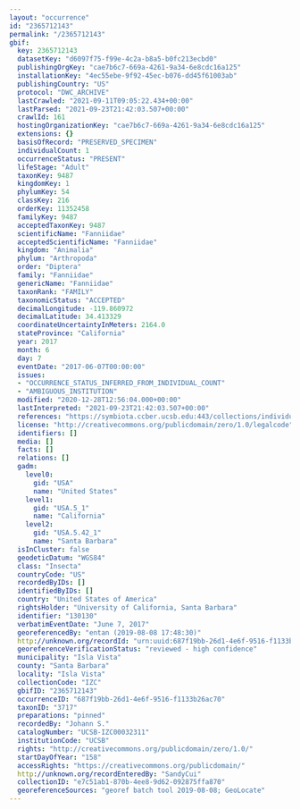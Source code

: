```yaml
---
layout: "occurrence"
id: "2365712143"
permalink: "/2365712143"
gbif:
  key: 2365712143
  datasetKey: "d6097f75-f99e-4c2a-b8a5-b0fc213ecbd0"
  publishingOrgKey: "cae7b6c7-669a-4261-9a34-6e8cdc16a125"
  installationKey: "4ec55ebe-9f92-45ec-b076-dd45f61003ab"
  publishingCountry: "US"
  protocol: "DWC_ARCHIVE"
  lastCrawled: "2021-09-11T09:05:22.434+00:00"
  lastParsed: "2021-09-23T21:42:03.507+00:00"
  crawlId: 161
  hostingOrganizationKey: "cae7b6c7-669a-4261-9a34-6e8cdc16a125"
  extensions: {}
  basisOfRecord: "PRESERVED_SPECIMEN"
  individualCount: 1
  occurrenceStatus: "PRESENT"
  lifeStage: "Adult"
  taxonKey: 9487
  kingdomKey: 1
  phylumKey: 54
  classKey: 216
  orderKey: 11352458
  familyKey: 9487
  acceptedTaxonKey: 9487
  scientificName: "Fanniidae"
  acceptedScientificName: "Fanniidae"
  kingdom: "Animalia"
  phylum: "Arthropoda"
  order: "Diptera"
  family: "Fanniidae"
  genericName: "Fanniidae"
  taxonRank: "FAMILY"
  taxonomicStatus: "ACCEPTED"
  decimalLongitude: -119.860972
  decimalLatitude: 34.413329
  coordinateUncertaintyInMeters: 2164.0
  stateProvince: "California"
  year: 2017
  month: 6
  day: 7
  eventDate: "2017-06-07T00:00:00"
  issues:
  - "OCCURRENCE_STATUS_INFERRED_FROM_INDIVIDUAL_COUNT"
  - "AMBIGUOUS_INSTITUTION"
  modified: "2020-12-28T12:56:04.000+00:00"
  lastInterpreted: "2021-09-23T21:42:03.507+00:00"
  references: "https://symbiota.ccber.ucsb.edu:443/collections/individual/index.php?occid=130130"
  license: "http://creativecommons.org/publicdomain/zero/1.0/legalcode"
  identifiers: []
  media: []
  facts: []
  relations: []
  gadm:
    level0:
      gid: "USA"
      name: "United States"
    level1:
      gid: "USA.5_1"
      name: "California"
    level2:
      gid: "USA.5.42_1"
      name: "Santa Barbara"
  isInCluster: false
  geodeticDatum: "WGS84"
  class: "Insecta"
  countryCode: "US"
  recordedByIDs: []
  identifiedByIDs: []
  country: "United States of America"
  rightsHolder: "University of California, Santa Barbara"
  identifier: "130130"
  verbatimEventDate: "June 7, 2017"
  georeferencedBy: "entan (2019-08-08 17:48:30)"
  http://unknown.org/recordId: "urn:uuid:687f19bb-26d1-4e6f-9516-f1133b26ac70"
  georeferenceVerificationStatus: "reviewed - high confidence"
  municipality: "Isla Vista"
  county: "Santa Barbara"
  locality: "Isla Vista"
  collectionCode: "IZC"
  gbifID: "2365712143"
  occurrenceID: "687f19bb-26d1-4e6f-9516-f1133b26ac70"
  taxonID: "3717"
  preparations: "pinned"
  recordedBy: "Johann S."
  catalogNumber: "UCSB-IZC00032311"
  institutionCode: "UCSB"
  rights: "http://creativecommons.org/publicdomain/zero/1.0/"
  startDayOfYear: "158"
  accessRights: "https://creativecommons.org/publicdomain/"
  http://unknown.org/recordEnteredBy: "SandyCui"
  collectionID: "e7c51ab1-870b-4ee8-9d62-092875ffa870"
  georeferenceSources: "georef batch tool 2019-08-08; GeoLocate"
---
```

